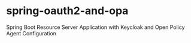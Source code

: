 # spring-oauth2-and-opa
Spring Boot Resource Server Application with Keycloak and Open Policy Agent Configuration

